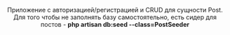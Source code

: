 <p align="center">
    Приложение с авторизацией/регистрацией и CRUD для сущности Post. <br>
    Для того чтобы не заполнять базу самостоятельно, есть сидер для постов - <strong>php artisan db:seed --class=PostSeeder</strong>
</p>

